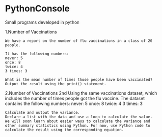 # PythonConsole
Small programs developed in python

1.Number of Vaccinations

    We have a report on the number of flu vaccinations in a class of 20 people.

    It has the following numbers:
    never: 5
    once: 8
    twice: 4
    3 times: 3

    What is the mean number of times those people have been vaccinated?
    Output the result using the print() statement.

2.Number of Vaccinations 2nd
    Using the same vaccinations dataset, which includes the number of times people got the flu vaccine.
    The dataset contains the following numbers:
    never: 5
    once: 8
    twice: 4
    3 times: 3

    Calculate and output the variance.
    Declare a list with the data and use a loop to calculate the value.
    We will soon learn about easier ways to calculate the variance and other summary statistics using Python. For now, use Python code to calculate the result using the corresponding equation.
